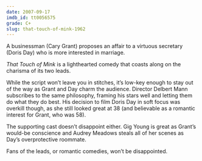 ```yaml
---
date: 2007-09-17
imdb_id: tt0056575
grade: C+
slug: that-touch-of-mink-1962
---
```


A businessman (Cary Grant) proposes an affair to a virtuous secretary (Doris Day) who is more interested in marriage.

_That Touch of Mink_ is a lighthearted comedy that coasts along on the charisma of its two leads.

While the script won’t leave you in stitches, it’s low-key enough to stay out of the way as Grant and Day charm the audience. Director Delbert Mann subscribes to the same philosophy, framing his stars well and letting them do what they do best. His decision to film Doris Day in soft focus was overkill though, as she still looked great at 38 (and believable as a romantic interest for Grant, who was 58).

The supporting cast doesn’t disappoint either. Gig Young is great as Grant’s would-be conscience and Audrey Meadows steals all of her scenes as Day’s overprotective roommate.

Fans of the leads, or romantic comedies, won’t be disappointed.
